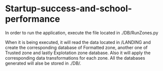 # Startup-success-and-school-performance

In order to run the application, execute the file located in ./DB/RunZones.py

When it is being executed, it will read the data located in /LANDING and create the corresponding database of Formatted zone, another one of Trusted zone and lastly Explotation zone database. Also it will apply the corresponding data transformations for each zone. All the databases generated will alse be stored in ./DB/.
